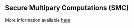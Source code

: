 ## Secure Multipary Computations (SMC)

More information available [here](https://github.com/RENCI-NRIG/impact-smc)
